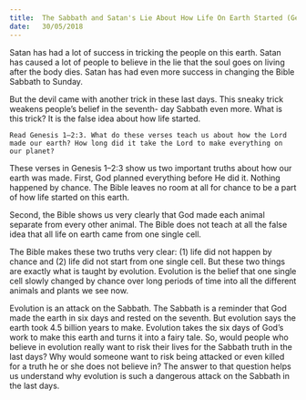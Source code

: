 ```yaml
---
title:  The Sabbath and Satan's Lie About How Life On Earth Started (Genesis 1–2:3)
date:   30/05/2018
---
```


Satan has had a lot of success in tricking the people on this earth. Satan has caused a lot of people to believe in the lie that the soul goes on living after the body dies. Satan has had even more success in changing the Bible Sabbath to Sunday.

But the devil came with another trick in these last days. This sneaky trick weakens people’s belief in the seventh- day Sabbath even more. What is this trick? It is the false idea about how life started.

`Read Genesis 1–2:3. What do these verses teach us about how the Lord made our earth? How long did it take the Lord to make everything on our planet?`

These verses in Genesis 1–2:3 show us two important truths about how our earth was made. First, God planned everything before He did it. Nothing happened by chance. The Bible leaves no room at all for chance to be a part of how life started on this earth.

Second, the Bible shows us very clearly that God made each animal separate from every other animal. The Bible does not teach at all the false idea that all life on earth came from one single cell.

The Bible makes these two truths very clear: (1) life did not happen by chance and (2) life did not start from one single cell. But these two things are exactly what is taught by evolution. Evolution is the belief that one single cell slowly changed by chance over long periods of time into all the different animals and plants we see now.

Evolution is an attack on the Sabbath. The Sabbath is a reminder that God made the earth in six days and rested on the seventh. But evolution says the earth took 4.5 billion years to make. Evolution takes the six days of God’s work to make this earth and turns it into a fairy tale. So, would people who believe in evolution really want to risk their lives for the Sabbath truth in the last days? Why would someone want to risk being attacked or even killed for a truth he or she does not believe in? The answer to that question helps us understand why evolution is such a dangerous attack on the Sabbath in the last days.
